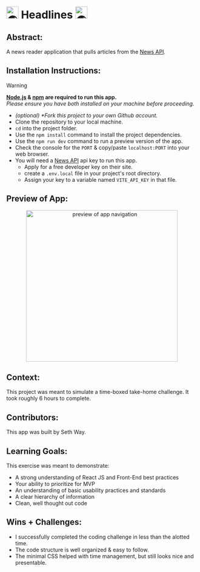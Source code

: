 # <picture><source srcset="https://fonts.gstatic.com/s/e/notoemoji/latest/1f30e/512.webp" type="image/webp"><img src="https://fonts.gstatic.com/s/e/notoemoji/latest/1f30e/512.gif" alt="🌎" width="32" height="32"></picture> Headlines <picture><source srcset="https://fonts.gstatic.com/s/e/notoemoji/latest/1f30e/512.webp" type="image/webp"><img src="https://fonts.gstatic.com/s/e/notoemoji/latest/1f30e/512.gif" alt="🌎" width="32" height="32"></picture>

## Abstract:
[//]: <> (Briefly describe what you built and its features. What problem is the app solving? How does this application solve that problem?)
A news reader application that pulls articles from the [News API](https://newsapi.org/).

## Installation Instructions:
[//]: <> (What steps does a person have to take to get your app cloned down and running?)

> [!WARNING]
> **[Node.js](https://nodejs.org/en) & [npm](https://www.npmjs.com/) are required to run this app.**<br>
> _Please ensure you have both installed on your machine before proceeding._

- _(optional) *Fork this project to your own Github account._
- Clone the repository to your local machine.
- `cd` into the project folder.
- Use the `npm install` command to install the project dependencies.
- Use the `npm run dev` command to run a preview version of the app.
- Check the console for the `PORT` & copy/paste `localhost:PORT` into your web browser.
- You will need a [News API](https://newsapi.org/) api key to run this app.
  - Apply for a free developer key on their site.
  - create a `.env.local` file in your project's root directory.
  - Assign your key to a variable named `VITE_API_KEY` in that file.

## Preview of App:
[//]: <> (Provide ONE gif or screenshot of your application - choose the "coolest" piece of functionality to show off.)
<div align="center">
  <img src="/src/assets/site-nav.gif" alt="preview of app navigation" width="400px" height="auto">
</div>

## Context:
[//]: <> (Give some context for the project here. How long did you have to work on it? How far into the Turing program are you?)
This project was meant to simulate a time-boxed take-home challenge. It took roughly 6 hours to complete.

## Contributors:
[//]: <> (Who worked on this application? Link to their GitHubs.)
This app was built by Seth Way.

## Learning Goals:
[//]: <> (What were the learning goals of this project? What tech did you work with?)
This exercise was meant to demonstrate:
- A strong understanding of React JS and Front-End best practices
- Your ability to prioritize for MVP
- An understanding of basic usability practices and standards
- A clear hierarchy of information
- Clean, well thought out code

## Wins + Challenges:
[//]: <> (What are 2-3 wins you have from this project? What were some challenges you faced - and how did you get over them?)
- I successfully completed the coding challenge in less than the alotted time.
- The code structure is well organized & easy to follow.
- The minimal CSS helped with time management, but still looks nice and presentable.
